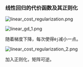 ### 线性回归的代价函数及其正则化
![linear_cost_regularization.png](https://i.imgur.com/qaek1Pv.png)

![linear_gd_1.png](https://i.imgur.com/MfUxZvK.png)

随着梯度下降，每次使得`θj`减小一点。

![linear_cost_regularization_2.png](https://i.imgur.com/GNFFPzE.png)

加入正则化，矩阵可逆。

